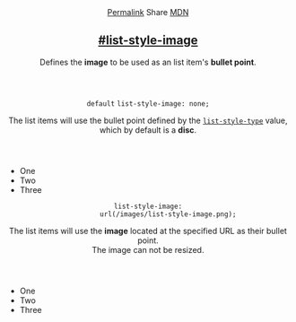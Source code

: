 <section id="list-style-image" class="property">
  <header class="property__header">
    <nav class="property__links">
      <a class="property__links-direct" href="/property/list-style-image/" data-property-name="list-style-image"
        data-tooltip="Single page for this property">Permalink</a>
      <a class="property__share" data-tooltip="Share on Twitter or Facebook"
        data-property-name="list-style-image">Share</a>
      <a target="_blank" href="https://developer.mozilla.org/en/docs/Web/CSS/list-style-image"
        data-tooltip="See on Mozilla Developer Network" rel="external">MDN</a>
    </nav>
    <h2 class="property__name">
      <a href="#list-style-image"><span>#</span>list-style-image</a>
    </h2>
    <div class="property__description">
      <p>Defines the <strong>image</strong> to be used as an list item&#39;s <strong>bullet point</strong>.</p>
    </div>
  </header>
  <section class="example">
    <header class="example__header">
      <p class="example__name">
        <code class="example--default" data-tooltip="This is the property's default value">default</code>
        <code class="example--value" data-tooltip="Click to copy"
          data-clipboard-text="list-style-image: none;">list-style-image: none;</code>
      </p>
      <div class="example__description">
        <p>The list items will use the bullet point defined by the <code class="shorthand"><a
              href="http://cssreference.io/#list-style-type">list-style-type</a></code> value, which by default is a
          <strong>disc</strong>.</p>
      </div>
    </header>
    <aside class="example__preview">
      <div class="example__browser"><i></i><i></i><i></i></div>
      <div class="example__output">
        <div class="example__output-div list-style-image " id="list-style-image-none">
          <ul>
            <li>One</li>
            <li>Two</li>
            <li>Three</li>
          </ul>
        </div>
      </div>
    </aside>
  </section>
  <section class="example">
    <header class="example__header">
      <p class="example__name">
        <code class="example--value" data-tooltip="Click to copy"
          data-clipboard-text="list-style-image: url(/images/list-style-image.png);">list-style-image:
          url(/images/list-style-image.png);</code>
      </p>
      <div class="example__description">
        <p>The list items will use the <strong>image</strong> located at the specified URL as their bullet point.<br>The
          image can not be resized.</p>
      </div>
    </header>
    <aside class="example__preview">
      <div class="example__browser"><i></i><i></i><i></i></div>
      <div class="example__output">
        <div class="example__output-div list-style-image " id="list-style-image-urlimageslist-style-imagepng">
          <ul>
            <li>One</li>
            <li>Two</li>
            <li>Three</li>
          </ul>
        </div>
      </div>
    </aside>
  </section>
</section>
